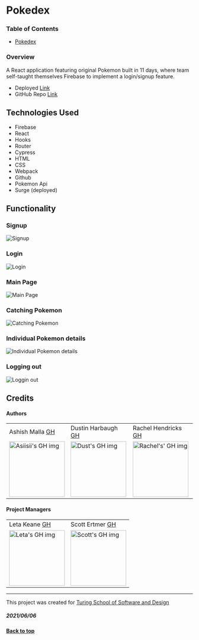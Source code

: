 # Pokedex

### Table of Contents
- [Pokedex](#pokedex)

### Overview
A React application featuring original Pokemon built in 11 days, where team self-taught themselves Firebase to implement a login/signup feature. 

 - Deployed [Link](http://serious-bridge.surge.sh/login)
 - GitHub Repo [Link](https://github.com/asiisii/Pokedex)

## Technologies Used
- Firebase
- React
- Hooks
- Router
- Cypress
- HTML
- CSS 
- Webpack
- Github
- Pokemon Api
- Surge (deployed)

## Functionality
### Signup 
![Signup](https://media.giphy.com/media/PTNPBeVqKTAKCYu2gh/giphy.gif)
### Login
![Login](https://media.giphy.com/media/b3GgKQjpGQIhHggCaH/giphy.gif)
### Main Page
![Main Page](https://media.giphy.com/media/WwSwTPSIQwVb0OESmc/giphy.gif)
### Catching Pokemon
![Catching Pokemon](https://media.giphy.com/media/buvoBFzrEP5XEtFiwx/giphy.gif)
### Individual Pokemon details
![Individual Pokemon details](https://media.giphy.com/media/vIMKT4tSKHi9pb06ym/giphy.gif)
### Logging out
![Loggin out](https://media.giphy.com/media/35QgaCYOqnYhROm2Z2/giphy.gif)

## Credits
#### Authors
<table>
  <tr>
    <td> Ashish Malla <a href="https://github.com/asiisii">GH</td>
    <td> Dustin Harbaugh <a href="https://github.com/Thee-Dust">GH</td>
    <td> Rachel Hendricks <a href="https://github.com/rhen92">GH</td>
  </tr>
  <td>
    <img src="https://avatars.githubusercontent.com/u/36644181?v=4" alt="Asiisii's GH img"
  width="150" height="auto" />
  </td>  
  <td>
    <img src="https://avatars.githubusercontent.com/u/75390410?v=4" alt="Dust's GH img"
  width="150" height="auto" />
  </td>
  <td>
    <img src="https://avatars.githubusercontent.com/u/76266623?v=4" alt="Rachel's' GH img"
  width="150" height="auto" />
  </td>
</table>

#### Project Managers
<table>
  <tr>
    <td> Leta Keane <a href="https://github.com/letakeane">GH</td>
    <td> Scott Ertmer <a href="https://github.com/sertmer">GH</td>
  </tr>
  <td>
    <img src="https://avatars.githubusercontent.com/u/22563791?v=4" alt="Leta's GH img"
 width="150" height="auto" />
 </td>
  <td>
    <img src="https://avatars.githubusercontent.com/u/49926352?v=4" alt="Scott's GH img"
 width="150" height="auto" />
 </td>
</table>

**************************************************************************
This project was created for [Turing School of Software and Design](https://turing.io/)
##### 2021/06/06
**[Back to top](#table-of-contents)**
